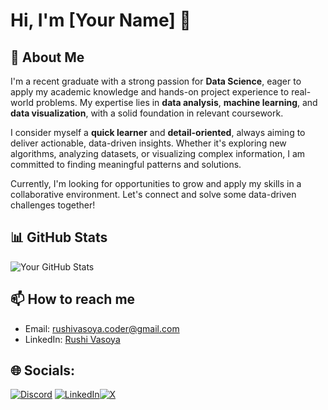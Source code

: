 # Hi, I'm [Your Name] 👋

## 👋 About Me

I'm a recent graduate with a strong passion for **Data Science**, eager to apply my academic knowledge and hands-on project experience to real-world problems. My expertise lies in **data analysis**, **machine learning**, and **data visualization**, with a solid foundation in relevant coursework.

I consider myself a **quick learner** and **detail-oriented**, always aiming to deliver actionable, data-driven insights. Whether it's exploring new algorithms, analyzing datasets, or visualizing complex information, I am committed to finding meaningful patterns and solutions.

Currently, I'm looking for opportunities to grow and apply my skills in a collaborative environment. Let's connect and solve some data-driven challenges together!

<!--
## 🚀 Key Projects
- [Project Name](Link): Brief description of what the project does.
- [Project Name](Link): Brief description of what the project does.
-->
## 📊 GitHub Stats
![Your GitHub Stats](https://github-readme-stats.vercel.app/api?username=Rucyvar&show_icons=true&theme=radical)

## 📫 How to reach me
- Email: [rushivasoya.coder@gmail.com](mailto:rushivasoya.coder@gmail.com)
- LinkedIn: [Rushi Vasoya](https://www.linkedin.com/in/vasoyarushi/)
## 🌐 Socials:
[![Discord](https://img.shields.io/badge/Discord-%237289DA.svg?logo=discord&logoColor=white)](https://discord.com/invite/sj8TxYAf) [![LinkedIn](https://img.shields.io/badge/LinkedIn-%230077B5.svg?logo=linkedin&logoColor=white)](https://linkedin.com/in/https://linkedin.com/in/kavya-kartik-734285246/)[![X](https://img.shields.io/badge/X-black.svg?logo=X&logoColor=white)](https://x.com/https://twitter.com/@Kavya_Kartik_) 
